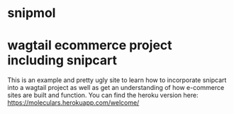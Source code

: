 # snipmol
# wagtail ecommerce project including snipcart

This is an example and pretty ugly site to learn how to incorporate snipcart into a wagtail project as well as get an understanding of how e-commerce sites are built and function. You can find the heroku version here: https://moleculars.herokuapp.com/welcome/
